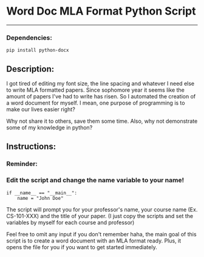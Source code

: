 # Word Doc MLA Format Python Script

---

### Dependencies:

    pip install python-docx

## Description:

I got tired of editing my font size, the line spacing and whatever I need else to write MLA formatted papers. Since sophomore year it seems like the amount of papers I've had to write has risen. So I automated the creation of a word document for myself. I mean, one purpose of programming is to make our lives easier right?

Why not share it to others, save them some time. Also, why not demonstrate some of my knowledge in python?

## Instructions:

### Reminder:

### Edit the script and change the name variable to your name!

    if __name__ == "__main__":
        name = "John Doe"

The script will prompt you for your professor's name, your course name (Ex. CS-101-XXX) and the title of your paper. (I just copy the scripts and set the variables by myself for each course and professor)

Feel free to omit any input if you don't remember haha, the main goal of this script is to create a word document with an MLA format ready. Plus, it opens the file for you if you want to get started immediately.